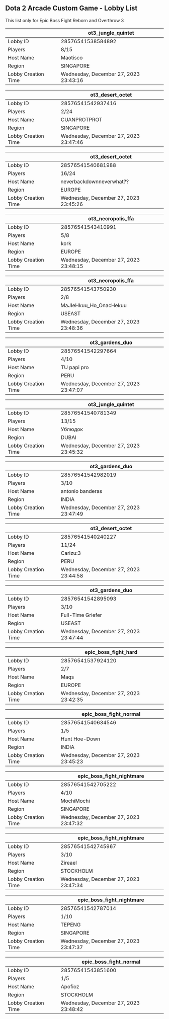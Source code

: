 ## Dota 2 Arcade Custom Game - Lobby List

This list only for Epic Boss Fight Reborn and Overthrow 3

|  | ot3_jungle_quintet |
| ------ | ------ |
| Lobby ID | 28576541538584892 |
| Players | 8/15 |
| Host Name | Maotisco |
| Region | SINGAPORE |
| Lobby Creation Time | Wednesday, December 27, 2023 23:43:16 |


|  | ot3_desert_octet |
| ------ | ------ |
| Lobby ID | 28576541542937416 |
| Players | 2/24 |
| Host Name | CUANPROTPROT |
| Region | SINGAPORE |
| Lobby Creation Time | Wednesday, December 27, 2023 23:47:46 |


|  | ot3_desert_octet |
| ------ | ------ |
| Lobby ID | 28576541540681988 |
| Players | 16/24 |
| Host Name | neverbackdownneverwhat?? |
| Region | EUROPE |
| Lobby Creation Time | Wednesday, December 27, 2023 23:45:26 |


|  | ot3_necropolis_ffa |
| ------ | ------ |
| Lobby ID | 28576541543410991 |
| Players | 5/8 |
| Host Name | kork |
| Region | EUROPE |
| Lobby Creation Time | Wednesday, December 27, 2023 23:48:15 |


|  | ot3_necropolis_ffa |
| ------ | ------ |
| Lobby ID | 28576541543750930 |
| Players | 2/8 |
| Host Name | MaJIeHkuu_Ho_OnacHekuu |
| Region | USEAST |
| Lobby Creation Time | Wednesday, December 27, 2023 23:48:36 |


|  | ot3_gardens_duo |
| ------ | ------ |
| Lobby ID | 28576541542297664 |
| Players | 4/10 |
| Host Name | TU papi pro |
| Region | PERU |
| Lobby Creation Time | Wednesday, December 27, 2023 23:47:07 |


|  | ot3_jungle_quintet |
| ------ | ------ |
| Lobby ID | 28576541540781349 |
| Players | 13/15 |
| Host Name | Ублюдок |
| Region | DUBAI |
| Lobby Creation Time | Wednesday, December 27, 2023 23:45:32 |


|  | ot3_gardens_duo |
| ------ | ------ |
| Lobby ID | 28576541542982019 |
| Players | 3/10 |
| Host Name | antonio banderas |
| Region | INDIA |
| Lobby Creation Time | Wednesday, December 27, 2023 23:47:49 |


|  | ot3_desert_octet |
| ------ | ------ |
| Lobby ID | 28576541540240227 |
| Players | 11/24 |
| Host Name | Carizu:3 |
| Region | PERU |
| Lobby Creation Time | Wednesday, December 27, 2023 23:44:58 |


|  | ot3_gardens_duo |
| ------ | ------ |
| Lobby ID | 28576541542895093 |
| Players | 3/10 |
| Host Name | Full-Time Griefer |
| Region | USEAST |
| Lobby Creation Time | Wednesday, December 27, 2023 23:47:44 |


|  | epic_boss_fight_hard |
| ------ | ------ |
| Lobby ID | 28576541537924120 |
| Players | 2/7 |
| Host Name | Maqs |
| Region | EUROPE |
| Lobby Creation Time | Wednesday, December 27, 2023 23:42:35 |


|  | epic_boss_fight_normal |
| ------ | ------ |
| Lobby ID | 28576541540634546 |
| Players | 1/5 |
| Host Name | Hunt Hoe-Down |
| Region | INDIA |
| Lobby Creation Time | Wednesday, December 27, 2023 23:45:23 |


|  | epic_boss_fight_nightmare |
| ------ | ------ |
| Lobby ID | 28576541542705222 |
| Players | 4/10 |
| Host Name | MochiMochi |
| Region | SINGAPORE |
| Lobby Creation Time | Wednesday, December 27, 2023 23:47:32 |


|  | epic_boss_fight_nightmare |
| ------ | ------ |
| Lobby ID | 28576541542745967 |
| Players | 3/10 |
| Host Name | Zireael |
| Region | STOCKHOLM |
| Lobby Creation Time | Wednesday, December 27, 2023 23:47:34 |


|  | epic_boss_fight_nightmare |
| ------ | ------ |
| Lobby ID | 28576541542787014 |
| Players | 1/10 |
| Host Name | TEPENG |
| Region | SINGAPORE |
| Lobby Creation Time | Wednesday, December 27, 2023 23:47:37 |


|  | epic_boss_fight_normal |
| ------ | ------ |
| Lobby ID | 28576541543851600 |
| Players | 1/5 |
| Host Name | Apofioz |
| Region | STOCKHOLM |
| Lobby Creation Time | Wednesday, December 27, 2023 23:48:42 |



